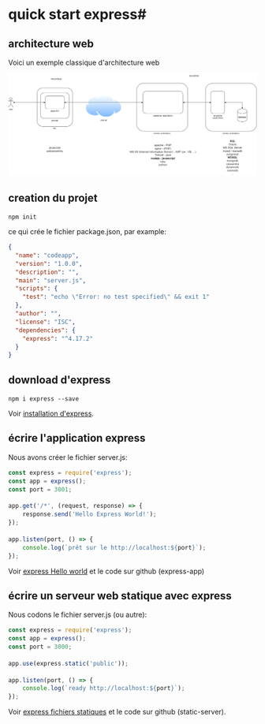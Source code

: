 # quick start express#

## architecture web ##
Voici un exemple classique d'architecture web

![architecture](lesson-18-express-architecture-general.drawio.png)

## creation du projet ##

```
npm init
```
ce qui crée le fichier package.json, par example:
```json
{
  "name": "codeapp",
  "version": "1.0.0",
  "description": "",
  "main": "server.js",
  "scripts": {
    "test": "echo \"Error: no test specified\" && exit 1"
  },
  "author": "",
  "license": "ISC",
  "dependencies": {
    "express": "^4.17.2"
  }
}
```

## download d'express ##

```
npm i express --save
```

Voir [installation d'express](https://expressjs.com/fr/starter/installing.html).

## écrire l'application express ##
Nous avons créer le fichier server.js:
```javascript
const express = require('express');
const app = express();
const port = 3001;

app.get('/*', (request, response) => {
    response.send('Hello Express World!');
});

app.listen(port, () => {
    console.log(`prêt sur le http://localhost:${port}`);
});
```

Voir [express Hello world](https://expressjs.com/fr/starter/hello-world.html) et le code sur github (express-app)

## écrire un serveur web statique avec express ##
Nous codons le fichier server.js (ou autre):
```javascript
const express = require('express');
const app = express();
const port = 3000;

app.use(express.static('public'));

app.listen(port, () => {
    console.log(`ready http://localhost:${port}`);
});
```

Voir [express fichiers statiques](https://expressjs.com/fr/starter/static-files.html)
et le code sur github (static-server).